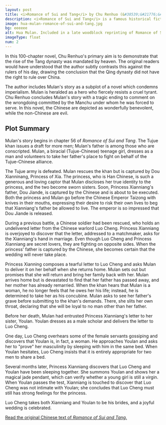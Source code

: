 ```yaml
---
layout: post
title: <i>Romance of Sui and Tang</i> by Chu Renhuo (&#38539;&#21776;&#28436;&#32681;, 1695)
description: <i>Romance of Sui and Tang</i> is a famous historical fiction novel, and is best known for a subplot in which Mulan makes an unlikely friend when she is captured by a benevolent princess.
image: hua-mulan-romance-of-sui-and-tang.jpg
bg: eeeeee
alt: Hua Mulan. Included in a late woodblock reprinting of Romance of Sui and Tang (Public domain).
imageType: float
num: 2
---
```


In this 100-chapter novel, Chu Renhuo's primary aim is to demonstrate that the rise of the Tang dynasty was mandated by heaven. The original readers would have understood that the author subtly contrasts this against the rulers of his day, drawing the conclusion that the Qing dynasty did not have the right to rule over China.

The author includes Mulan's story as a subplot of a novel which condemns imperialism. Mulan is heralded as a hero who fiercely resists a cruel tyrant. Chu Renhuo concludes Mulan's story with a tragic ending to comment on the wrongdoing committed by the Manchu under whom he was forced to serve. In this novel, the Chinese are depicted as wonderfully benevolent, while the non-Chinese are evil.

<h2>Plot Summary</h2>

Mulan's story begins in chapter 56 of *Romance of Sui and Tang*. The Tujue khan issues a draft for more men; Mulan's father is among those who are conscripted. Mulan, a biracial (Tujue-Chinese) teenage girl, dresses as a man and volunteers to take her father's place to fight on behalf of the Tujue-Chinese alliance.

The Tujue army is defeated. Mulan rescues the khan but is captured by Dou Xianninang, Princess of Xia. The princess, who is Han Chinese, is such a generous and loving captor that Mulan discloses her true identity to the princess, and the two become sworn sisters. Soon, Princess Xianniang's father, Dou Jiande, is captured by the Chinese and is about to be executed. Both the princess and Mulan go before the Chinese Emperor Taizong with knives in their mouths, expressing their desire to risk their own lives to beg that Xianniang's father be allowed to live. The emperor is so impressed that Dou Jiande is released.

During a previous battle, a Chinese soldier had been rescued, who holds an undelivered letter from the Chinese warlord Luo Cheng. Princess Xianniang is overjoyed to discover that the letter, addressed to a matchmaker, asks for the Xianniang's hand in marriage. Even though Luo Cheng and Princess Xianniang are secret lovers, they are fighting on opposite sides. When the princess' father is captured by the Chinese, she becomes certain that the wedding will never take place.

Princess Xianning composes a tearful letter to Luo Cheng and asks Mulan to deliver it on her behalf when she returns home. Mulan sets out but promises that she will return and bring her family back with her. Mulan arrives home but is devastated to find that her father has passed away, and her mother has already remarried. When the khan hears that Mulan is a woman, he no longer feels that he owes her his life; instead, he is determined to take her as his concubine. Mulan asks to see her father's grave before submitting to the khan's demands. There, she slits her own throat, declaring that she will be loyal to no man other than her father.

Before her death, Mulan had entrusted Princess Xianniang's letter to her sister, Youlan. Youlan dresses as a male scholar and delivers the letter to Luo Cheng.

One day, Luo Cheng overhears some of the female servants gossiping and discovers that Youlan is, in fact, a woman. He approaches Youlan and asks her to "prove" her masculinity by sleeping with him in the same bed. When Youlan hesitates, Luo Cheng insists that it is entirely appropriate for two men to share a bed.

Several months later, Princess Xianniang discovers that Luo Cheng and Youlan have been sleeping together. She summons Youlan and shows her a magical jade pendant, which can verify whether a young girl is still a virgin. When Youlan passes the test, Xianniang is touched to discover that Luo Cheng was not intimate with Youlan; she concludes that Luo Cheng must still has strong feelings for the princess.

Luo Cheng takes both Xianniang and Youlan to be his brides, and a joyful wedding is celebrated.

<a href="https://zh.wikisource.org/zh-hant/%E9%9A%8B%E5%94%90%E6%BC%94%E7%BE%A9">Read the original Chinese text of *Romance of Sui and Tang.*</a>
